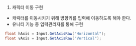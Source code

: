 1. 캐릭터 이동 구현
  * 캐릭터를 이동시키기 위해 방향키를 입력해 이동하도록 해야 한다. 
  * 유니티 기능 중 입력관리자를 통해 구현
```c#
float hAxis = Input.GetAxisRaw("Horizontal");
float vAxis = Input.GetAxisRaw("Vertical");
```
